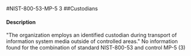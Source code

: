 #NIST-800-53-MP-5 3
##Custodians
#### Description
"The organization employs an identified custodian during transport of information system media outside of controlled areas."
No information found for the combination of standard NIST-800-53 and control MP-5 (3)

